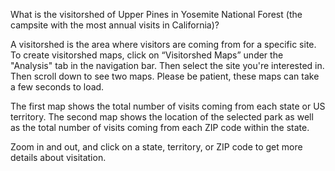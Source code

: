 
What is the visitorshed of Upper Pines in Yosemite National Forest 
(the campsite with the most annual visits in California)?

A visitorshed is the area where visitors are coming from for a specific site. 
To create visitorshed maps, click on “Visitorshed Maps” under the "Analysis" 
tab in the navigation bar. Then select the site you're interested in. Then 
scroll down to see two maps. Please be patient, these maps can take a few 
seconds to load.

The first map shows the total number of visits coming from each state or US 
territory. The second map shows the location of the selected park as well 
as the total number of visits coming from each ZIP code within the state.

Zoom in and out, and click on a state, territory, or ZIP code to get more 
details about visitation.